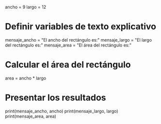 ancho = 9
largo = 12

# Definir variables de texto explicativo
mensaje_ancho = "El ancho del rectángulo es:"
mensaje_largo = "El largo del rectángulo es:"
mensaje_area = "El área del rectángulo es:"

# Calcular el área del rectángulo
area = ancho * largo

# Presentar los resultados
print(mensaje_ancho, ancho)
print(mensaje_largo, largo)
print(mensaje_area, area)
